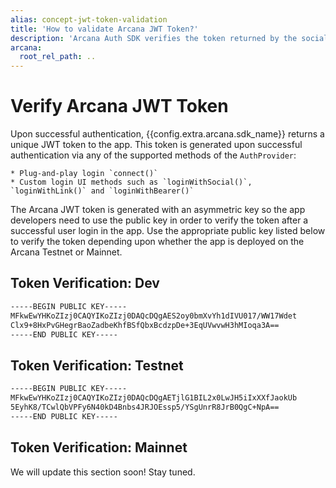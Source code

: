 ```yaml
---
alias: concept-jwt-token-validation
title: 'How to validate Arcana JWT Token?'
description: 'Arcana Auth SDK verifies the token returned by the social provider and then returns an Arcana JWT Token to the app. Use instructions here to verify the token in the app.'
arcana:
  root_rel_path: ..
---
```


# Verify Arcana JWT Token

Upon successful authentication, {{config.extra.arcana.sdk_name}} returns a unique JWT token to the app. This token is generated upon successful authentication via any of the supported methods of the `AuthProvider`:

    * Plug-and-play login `connect()` 
    * Custom login UI methods such as `loginWithSocial()`, `loginWithLink()` and `loginWithBearer()`

The Arcana JWT token is generated with an asymmetric key so the app developers need to use the public key in order to verify the token after a successful user login in the app. Use the appropriate public key listed below to verify the token depending upon whether the app is deployed on the Arcana Testnet or Mainnet.

## Token Verification: Dev

```sh
-----BEGIN PUBLIC KEY-----
MFkwEwYHKoZIzj0CAQYIKoZIzj0DAQcDQgAES2oy0bmXvYh1dIVU017/WW17Wdet
Clx9+8HxPvGHegrBaoZadbeKhfBSfQbxBcdzpDe+3EqUVwvwH3hMIoqa3A==
-----END PUBLIC KEY-----
```

## Token Verification: Testnet 

```sh
-----BEGIN PUBLIC KEY-----
MFkwEwYHKoZIzj0CAQYIKoZIzj0DAQcDQgAETjlG1BIL2x0LwJH5iIxXXfJaokUb
5EyhK8/TCwlQbVPFy6N40kD4Bnbs4JRJOEssp5/YSgUnrR8JrB0QgC+NpA==
-----END PUBLIC KEY-----
```

## Token Verification: Mainnet

We will update this section soon! Stay tuned.
